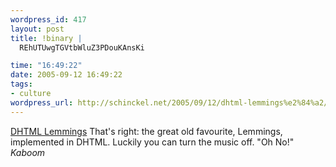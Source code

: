 ```yaml
--- 
wordpress_id: 417
layout: post
title: !binary |
  REhUTUwgTGVtbWluZ3PDouKAnsKi

time: "16:49:22"
date: 2005-09-12 16:49:22
tags: 
- culture
wordpress_url: http://schinckel.net/2005/09/12/dhtml-lemmings%e2%84%a2/
---
```

[DHTML Lemmings][1] That's right: the great old favourite, Lemmings, implemented in DHTML. Luckily you can turn the music off. "Oh No!" _Kaboom_

   [1]: http://www.funnygames.nl/games/denk/2399_popup.html

